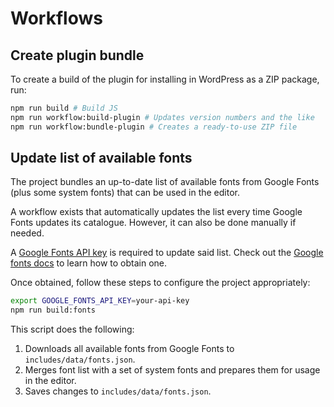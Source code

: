 # Workflows

## Create plugin bundle

To create a build of the plugin for installing in WordPress as a ZIP package, run:

```bash
npm run build # Build JS
npm run workflow:build-plugin # Updates version numbers and the like
npm run workflow:bundle-plugin # Creates a ready-to-use ZIP file
```

## Update list of available fonts

The project bundles an up-to-date list of available fonts from Google Fonts (plus some system fonts) that can be used in the editor.

A workflow exists that automatically updates the list every time Google Fonts updates its catalogue. However, it can also be done manually if needed.

A [Google Fonts API key](https://developers.google.com/fonts/docs/developer_api) is required to update said list. Check out the [Google fonts docs](https://developers.google.com/fonts/docs/developer_api) to learn how to obtain one.

Once obtained, follow these steps to configure the project appropriately:

```bash
export GOOGLE_FONTS_API_KEY=your-api-key
npm run build:fonts
```

This script does the following:

1. Downloads all available fonts from Google Fonts to `includes/data/fonts.json`.
1. Merges font list with a set of system fonts and prepares them for usage in the editor.
1. Saves changes to `includes/data/fonts.json`.
